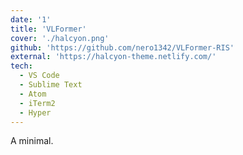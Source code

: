 ```yaml
---
date: '1'
title: 'VLFormer'
cover: './halcyon.png'
github: 'https://github.com/nero1342/VLFormer-RIS'
external: 'https://halcyon-theme.netlify.com/'
tech:
  - VS Code
  - Sublime Text
  - Atom
  - iTerm2
  - Hyper
---
```


A minimal.
